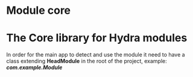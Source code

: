 # Module core
# The Core library for Hydra modules
In order for the main app to detect and use the module it need to have a class extending **HeadModule** in the root of the project, example: ***com.example.Module***
